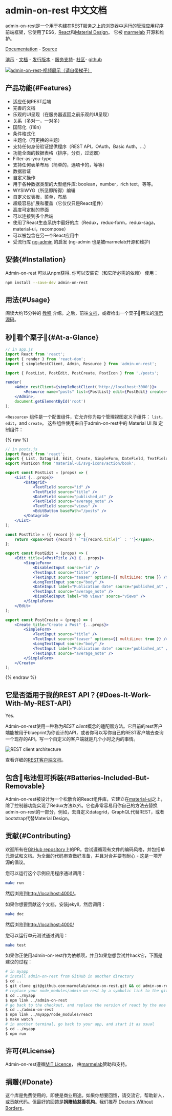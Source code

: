 # admin-on-rest 中文文档

admin-on-rest是一个用于构建在REST服务之上的浏览器中运行的管理应用程序前端框架，它使用了ES6，[React](https://facebook.github.io/react/)和[Material Design](https://material.io/)。 它被 [marmelab](https://marmelab.com/) 开源和维护。 

[Documentation](https://marmelab.com/admin-on-rest/) - [Source](https://github.com/marmelab/admin-on-rest)

[演示](https://marmelab.com/admin-on-rest-demo/) - [文档](https://kirk-wang.gitbooks.io/admin-on-rest/) - [发行版本](https://github.com/marmelab/admin-on-rest/releases) - [服务支持](http://stackoverflow.com/questions/tagged/admin-on-rest)- [社区](https://www.admin-on-rest.com/)- [github](https://github.com/Kirk-Wang/admin-on-rest-cn)

[![admin-on-rest-视频展示（请自带梯子）](https://marmelab.com/admin-on-rest/img/admin-on-rest-demo-still.png)](https://vimeo.com/205118063)

## 产品功能{#Features}

* 适应任何REST后端
* 完善的文档
* 乐观的UI呈现（在服务器返回之前乐观的UI呈现）
* 关系（多对一，一对多）
* 国际化（i18n）
* 条件格式化
* 主题化（可更换的主题）
* 支持任何身份验证提供程序（REST API，OAuth，Basic Auth，...）
* 功能全面的数据表格（排序，分页，过滤器）
* Filter-as-you-type
* 支持任何表单布局（简单的，选项卡的，等等）
* 数据验证
* 自定义操作
* 用于各种数据类型的大型组件库: boolean，number，rich text，等等。
* WYSIWYG（所见即所得）编辑
* 自定义仪表板，菜单，布局
* 超级容易扩展和覆盖（它仅仅只是React组件）
* 高度可定制的界面
* 可以连接到多个后端
* 使用了React生态系统中最好的库（Redux，redux-form，redux-saga，material-ui，recompose）
* 可以被包含在另一个React应用中
* 受流行库 [ng-admin](https://github.com/marmelab/ng-admin) 的启发 (ng-admin 也是被marmelab开源和维护)

## 安装{#Installation}

Admin-on-rest 可以从npm获得. 你可以安装它（和它所必需的依赖）
使用：

```sh
npm install --save-dev admin-on-rest
```

## 用法{#Usage}

阅读大约15分钟的 [教程](./Tutorial.html) 介绍。之后，前往[文档](./index.html)，或者检出一个栗子🌰用法的[演示源码](https://github.com/marmelab/admin-on-rest-demo)。

## 秒👀看个栗子🌰{#At-a-Glance}

```jsx
// in app.js
import React from 'react';
import { render } from 'react-dom';
import { simpleRestClient, Admin, Resource } from 'admin-on-rest';

import { PostList, PostEdit, PostCreate, PostIcon } from './posts';

render(
    <Admin restClient={simpleRestClient('http://localhost:3000')}>
        <Resource name="posts" list={PostList} edit={PostEdit} create={PostCreate} icon={PostIcon}/>
    </Admin>,
    document.getElementById('root')
);
```

`<Resource>` 组件是一个配置组件，它允许你为每个管理视图定义子组件： `list`，`edit`，and `create`。 
这些组件使用来自于admin-on-rest中的 Material UI 和 定制组件：

{% raw %}
```jsx
// in posts.js
import React from 'react';
import { List, Datagrid, Edit, Create, SimpleForm, DateField, TextField, EditButton, DisabledInput, TextInput, LongTextInput, DateInput } from 'admin-on-rest';
export PostIcon from 'material-ui/svg-icons/action/book';

export const PostList = (props) => (
    <List {...props}>
        <Datagrid>
            <TextField source="id" />
            <TextField source="title" />
            <DateField source="published_at" />
            <TextField source="average_note" />
            <TextField source="views" />
            <EditButton basePath="/posts" />
        </Datagrid>
    </List>
);

const PostTitle = ({ record }) => {
    return <span>Post {record ? `"${record.title}"` : ''}</span>;
};

export const PostEdit = (props) => (
    <Edit title={<PostTitle />} {...props}>
        <SimpleForm>
            <DisabledInput source="id" />
            <TextInput source="title" />
            <TextInput source="teaser" options={{ multiLine: true }} />
            <LongTextInput source="body" />
            <DateInput label="Publication date" source="published_at" />
            <TextInput source="average_note" />
            <DisabledInput label="Nb views" source="views" />
        </SimpleForm>
    </Edit>
);

export const PostCreate = (props) => (
    <Create title="Create a Post" {...props}>
        <SimpleForm>
            <TextInput source="title" />
            <TextInput source="teaser" options={{ multiLine: true }} />
            <LongTextInput source="body" />
            <TextInput label="Publication date" source="published_at" />
            <TextInput source="average_note" />
        </SimpleForm>
    </Create>
);
```
{% endraw %}

## 它是否适用于我的REST API？{#Does-It-Work-With-My-REST-API}

Yes.

Admin-on-rest使用一种称为*REST client*概念的适配器方法。它目前的rest客户端能被用于blueprint为你设计的API，或者你可以写你自己的REST客户端去查询一个现存的API。写一个自定义的客户端就是几个小时之内的事情。

![REST client architecture](https://marmelab.com/admin-on-rest/img/rest-client.png)

查看详细的[REST客户端文档](https://marmelab.com/admin-on-rest/RestClients.html)。

## 包含🔋电池但可拆装{#Batteries-Included-But-Removable}

Admin-on-rest被设计为一个松散合的React组件库，它建立在[material-ui](http://www.material-ui.com/#/)之上，除了控制器功能实现了Redux方法以外。它也非常容易用你自己的方法去替换admin-on-rest的一部分，例如，去自定义datagrid，GraphQL代替REST，或者bootstrap代替Material Design。

## 贡献{#Contributing}

欢迎所有在[GitHub repository](https://github.com/marmelab/admin-on-rest)上的PR。尝试遵循现有文件的编码风格，并包括单元测试和文档。为全面的代码审查做好准备，并且对合并要有耐心 - 这是一项开源的倡议。

您可以运行这个示例应用程序通过调用：

```sh
make run
```

然后浏览到[http://localhost:4000/](http://localhost:4000/)。

如果你想要贡献这个文档，安装jekyll，然后调用：

```sh
make doc
```

然后浏览到[http://localhost:4000/](http://localhost:4000/)

您可以运行单元测试通过调用：

```sh
make test
```

如果你正使用admin-on-rest作为依赖项，并且如果您想尝试并hack它，下面是建议的过程：

```sh
# in myapp
# install admin-on-rest from GitHub in another directory
$ cd ..
$ git clone git@github.com:marmelab/admin-on-rest.git && cd admin-on-rest && make install
# replace your node_modules/admin-on-rest by a symbolic link to the github checkout
$ cd ../myapp
$ npm link ../admin-on-rest
# go back to the checkout, and replace the version of react by the one in your app
$ cd ../admin-on-rest
$ npm link ../myapp/node_modules/react
$ make watch
# in another terminal, go back to your app, and start it as usual
$ cd ../myapp
$ npm run
```

## 许可{#License}

Admin-on-rest遵循[MIT Licence](https://github.com/marmelab/admin-on-rest/blob/master/LICENSE.md)， 由[marmelab](http://marmelab.com)赞助和支持。

## 捐赠{#Donate}

这个库是免费使用的，即使是商业用途。如果你想要回馈，请交流它，帮助新人，或贡献代码。但最好的回馈是**捐赠给慈善机构**。我们推荐 [Doctors Without Borders](http://www.doctorswithoutborders.org/)。
